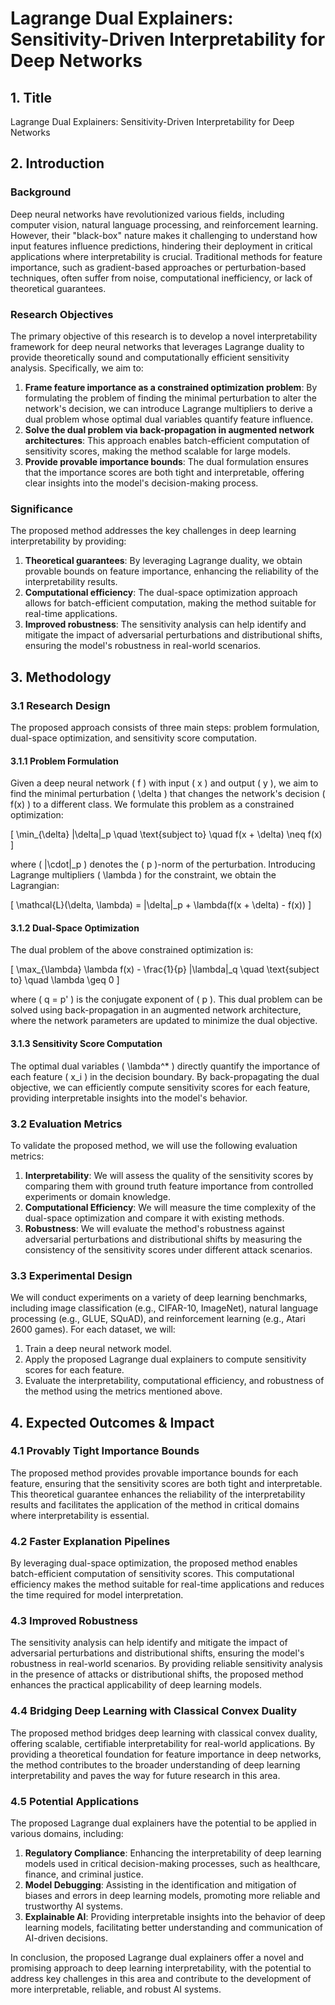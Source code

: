 # Lagrange Dual Explainers: Sensitivity-Driven Interpretability for Deep Networks

## 1. Title

Lagrange Dual Explainers: Sensitivity-Driven Interpretability for Deep Networks

## 2. Introduction

### Background

Deep neural networks have revolutionized various fields, including computer vision, natural language processing, and reinforcement learning. However, their "black-box" nature makes it challenging to understand how input features influence predictions, hindering their deployment in critical applications where interpretability is crucial. Traditional methods for feature importance, such as gradient-based approaches or perturbation-based techniques, often suffer from noise, computational inefficiency, or lack of theoretical guarantees.

### Research Objectives

The primary objective of this research is to develop a novel interpretability framework for deep neural networks that leverages Lagrange duality to provide theoretically sound and computationally efficient sensitivity analysis. Specifically, we aim to:

1. **Frame feature importance as a constrained optimization problem**: By formulating the problem of finding the minimal perturbation to alter the network's decision, we can introduce Lagrange multipliers to derive a dual problem whose optimal dual variables quantify feature influence.
2. **Solve the dual problem via back-propagation in augmented network architectures**: This approach enables batch-efficient computation of sensitivity scores, making the method scalable for large models.
3. **Provide provable importance bounds**: The dual formulation ensures that the importance scores are both tight and interpretable, offering clear insights into the model's decision-making process.

### Significance

The proposed method addresses the key challenges in deep learning interpretability by providing:

1. **Theoretical guarantees**: By leveraging Lagrange duality, we obtain provable bounds on feature importance, enhancing the reliability of the interpretability results.
2. **Computational efficiency**: The dual-space optimization approach allows for batch-efficient computation, making the method suitable for real-time applications.
3. **Improved robustness**: The sensitivity analysis can help identify and mitigate the impact of adversarial perturbations and distributional shifts, ensuring the model's robustness in real-world scenarios.

## 3. Methodology

### 3.1 Research Design

The proposed approach consists of three main steps: problem formulation, dual-space optimization, and sensitivity score computation.

#### 3.1.1 Problem Formulation

Given a deep neural network \( f \) with input \( x \) and output \( y \), we aim to find the minimal perturbation \( \delta \) that changes the network's decision \( f(x) \) to a different class. We formulate this problem as a constrained optimization:

\[
\min_{\delta} \|\delta\|_p \quad \text{subject to} \quad f(x + \delta) \neq f(x)
\]

where \( \|\cdot\|_p \) denotes the \( p \)-norm of the perturbation. Introducing Lagrange multipliers \( \lambda \) for the constraint, we obtain the Lagrangian:

\[
\mathcal{L}(\delta, \lambda) = \|\delta\|_p + \lambda(f(x + \delta) - f(x))
\]

#### 3.1.2 Dual-Space Optimization

The dual problem of the above constrained optimization is:

\[
\max_{\lambda} \lambda f(x) - \frac{1}{p} \|\lambda\|_q \quad \text{subject to} \quad \lambda \geq 0
\]

where \( q = p' \) is the conjugate exponent of \( p \). This dual problem can be solved using back-propagation in an augmented network architecture, where the network parameters are updated to minimize the dual objective.

#### 3.1.3 Sensitivity Score Computation

The optimal dual variables \( \lambda^* \) directly quantify the importance of each feature \( x_i \) in the decision boundary. By back-propagating the dual objective, we can efficiently compute sensitivity scores for each feature, providing interpretable insights into the model's behavior.

### 3.2 Evaluation Metrics

To validate the proposed method, we will use the following evaluation metrics:

1. **Interpretability**: We will assess the quality of the sensitivity scores by comparing them with ground truth feature importance from controlled experiments or domain knowledge.
2. **Computational Efficiency**: We will measure the time complexity of the dual-space optimization and compare it with existing methods.
3. **Robustness**: We will evaluate the method's robustness against adversarial perturbations and distributional shifts by measuring the consistency of the sensitivity scores under different attack scenarios.

### 3.3 Experimental Design

We will conduct experiments on a variety of deep learning benchmarks, including image classification (e.g., CIFAR-10, ImageNet), natural language processing (e.g., GLUE, SQuAD), and reinforcement learning (e.g., Atari 2600 games). For each dataset, we will:

1. Train a deep neural network model.
2. Apply the proposed Lagrange dual explainers to compute sensitivity scores for each feature.
3. Evaluate the interpretability, computational efficiency, and robustness of the method using the metrics mentioned above.

## 4. Expected Outcomes & Impact

### 4.1 Provably Tight Importance Bounds

The proposed method provides provable importance bounds for each feature, ensuring that the sensitivity scores are both tight and interpretable. This theoretical guarantee enhances the reliability of the interpretability results and facilitates the application of the method in critical domains where interpretability is essential.

### 4.2 Faster Explanation Pipelines

By leveraging dual-space optimization, the proposed method enables batch-efficient computation of sensitivity scores. This computational efficiency makes the method suitable for real-time applications and reduces the time required for model interpretation.

### 4.3 Improved Robustness

The sensitivity analysis can help identify and mitigate the impact of adversarial perturbations and distributional shifts, ensuring the model's robustness in real-world scenarios. By providing reliable sensitivity analysis in the presence of attacks or distributional shifts, the proposed method enhances the practical applicability of deep learning models.

### 4.4 Bridging Deep Learning with Classical Convex Duality

The proposed method bridges deep learning with classical convex duality, offering scalable, certifiable interpretability for real-world applications. By providing a theoretical foundation for feature importance in deep networks, the method contributes to the broader understanding of deep learning interpretability and paves the way for future research in this area.

### 4.5 Potential Applications

The proposed Lagrange dual explainers have the potential to be applied in various domains, including:

1. **Regulatory Compliance**: Enhancing the interpretability of deep learning models used in critical decision-making processes, such as healthcare, finance, and criminal justice.
2. **Model Debugging**: Assisting in the identification and mitigation of biases and errors in deep learning models, promoting more reliable and trustworthy AI systems.
3. **Explainable AI**: Providing interpretable insights into the behavior of deep learning models, facilitating better understanding and communication of AI-driven decisions.

In conclusion, the proposed Lagrange dual explainers offer a novel and promising approach to deep learning interpretability, with the potential to address key challenges in this area and contribute to the development of more interpretable, reliable, and robust AI systems.